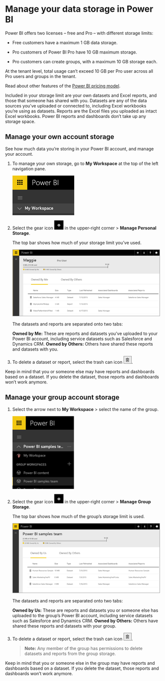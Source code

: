 ﻿<properties 
   pageTitle="Manage your data storage in Power BI"
   description="Manage your data storage in Power BI"
   services="powerbi" 
   documentationCenter="" 
   authors="guyinacube" 
   manager="mblythe" 
   editor=""
   tags=""/>
 
<tags
   ms.service="powerbi"
   ms.devlang="NA"
   ms.topic="article"
   ms.tgt_pltfrm="NA"
   ms.workload="powerbi"
   ms.date="10/14/2015"
   ms.author="asaxton"/>
# Manage your data storage in Power BI

Power BI offers two licenses – free and Pro – with different storage limits:

-   Free customers have a maximum 1 GB data storage.

-   Pro customers of Power BI Pro have 10 GB maximum storage.

-   Pro customers can create groups, with a maximum 10 GB storage each.

At the tenant level, total usage can’t exceed 10 GB per Pro user across all Pro users and groups in the tenant. 

Read about other features of the [Power BI pricing model](https://powerbi.microsoft.com/pricing).

Included in your storage limit are your own datasets and Excel reports, and those that someone has shared with you. Datasets are any of the data sources you’ve uploaded or connected to, including Excel workbooks you’re using as datasets. Reports are the Excel files you uploaded as intact Excel workbooks. Power BI reports and dashboards don’t take up any storage space. 

## Manage your own account storage

See how much data you’re storing in your Power BI account, and manage your account.

1.  To manage your own storage, go to **My Workspace** at the top of the left navigation pane. 

    ![](media/powerbi-admin-manage-your-data-storage-in-power-bi/PBI_MyWorkspace.png)

2.  Select the gear icon ![](media/powerbi-admin-manage-your-data-storage-in-power-bi/PBI_GearIcon.png) in the upper-right corner \> **Manage Personal Storage**. 

    The top bar shows how much of your storage limit you’ve used.

    ![](media/powerbi-admin-manage-your-data-storage-in-power-bi/PBI_PersnlStorage.png)

    The datasets and reports are separated onto two tabs:

    **Owned by Me:** These are reports and datasets you’ve uploaded to your Power BI account, including service datasets such as Salesforce and Dynamics CRM.
	**Owned by Others:** Others have shared these reports and datasets with you.

3.  To delete a dataset or report, select the trash can icon ![](media/powerbi-admin-manage-your-data-storage-in-power-bi/PBI_DeleteIcon.png).


Keep in mind that you or someone else may have reports and dashboards based on a dataset. If you delete the dataset, those reports and dashboards won’t work anymore.

## Manage your group account storage

1.  Select the arrow next to **My Workspace** \> select the name of the group.

    ![](media/powerbi-admin-manage-your-data-storage-in-power-bi/PBI_GroupWorkspaces.png)

2.  Select the gear icon ![](media/powerbi-admin-manage-your-data-storage-in-power-bi/PBI_GearIcon.png) in the upper-right corner \> **Manage Group Storage**.

    The top bar shows how much of the group’s storage limit is used.

    ![](media/powerbi-admin-manage-your-data-storage-in-power-bi/PBI_GroupStorage.png)

    The datasets and reports are separated onto two tabs:

    **Owned by Us:** These are reports and datasets you or someone else has uploaded to the group’s Power BI account, including service datasets such as Salesforce and Dynamics CRM.
	**Owned by Others:** Others have shared these reports and datasets with your group.

3.  To delete a dataset or report, select the trash can icon ![](media/powerbi-admin-manage-your-data-storage-in-power-bi/PBI_DeleteIcon.png).
	>**Note:** Any member of the group has permissions to delete datasets and reports from the group storage.

Keep in mind that you or someone else in the group may have reports and dashboards based on a dataset. If you delete the dataset, those reports and dashboards won’t work anymore.

